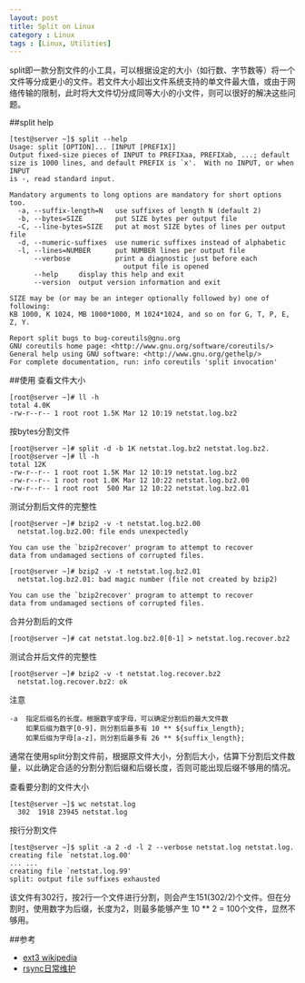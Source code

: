 ```yaml
---
layout: post
title: Split on Linux
category : Linux
tags : [Linux, Utilities]
---
```


split即一款分割文件的小工具，可以根据设定的大小（如行数、字节数等）将一个文件等分成更小的文件。若文件大小超出文件系统支持的单文件最大值，或由于网络传输的限制，此时将大文件切分成同等大小的小文件，则可以很好的解决这些问题。

##split help

	[test@server ~]$ split --help
	Usage: split [OPTION]... [INPUT [PREFIX]]
	Output fixed-size pieces of INPUT to PREFIXaa, PREFIXab, ...; default
	size is 1000 lines, and default PREFIX is `x'.  With no INPUT, or when INPUT
	is -, read standard input.
	
	Mandatory arguments to long options are mandatory for short options too.
	  -a, --suffix-length=N   use suffixes of length N (default 2)
	  -b, --bytes=SIZE        put SIZE bytes per output file
	  -C, --line-bytes=SIZE   put at most SIZE bytes of lines per output file
	  -d, --numeric-suffixes  use numeric suffixes instead of alphabetic
	  -l, --lines=NUMBER      put NUMBER lines per output file
	      --verbose           print a diagnostic just before each
	                            output file is opened
	      --help     display this help and exit
	      --version  output version information and exit
	
	SIZE may be (or may be an integer optionally followed by) one of following:
	KB 1000, K 1024, MB 1000*1000, M 1024*1024, and so on for G, T, P, E, Z, Y.
	
	Report split bugs to bug-coreutils@gnu.org
	GNU coreutils home page: <http://www.gnu.org/software/coreutils/>
	General help using GNU software: <http://www.gnu.org/gethelp/>
	For complete documentation, run: info coreutils 'split invocation'

##使用
查看文件大小

	[root@server ~]# ll -h
	total 4.0K
	-rw-r--r-- 1 root root 1.5K Mar 12 10:19 netstat.log.bz2

按bytes分割文件

	[root@server ~]# split -d -b 1K netstat.log.bz2 netstat.log.bz2.
	[root@server ~]# ll -h
	total 12K
	-rw-r--r-- 1 root root 1.5K Mar 12 10:19 netstat.log.bz2
	-rw-r--r-- 1 root root 1.0K Mar 12 10:22 netstat.log.bz2.00
	-rw-r--r-- 1 root root  500 Mar 12 10:22 netstat.log.bz2.01

测试分割后文件的完整性

	[root@server ~]# bzip2 -v -t netstat.log.bz2.00 
	  netstat.log.bz2.00: file ends unexpectedly
	
	You can use the `bzip2recover' program to attempt to recover
	data from undamaged sections of corrupted files.
	
	[root@server ~]# bzip2 -v -t netstat.log.bz2.01 
	  netstat.log.bz2.01: bad magic number (file not created by bzip2)
	
	You can use the `bzip2recover' program to attempt to recover
	data from undamaged sections of corrupted files.
	
合并分割后的文件

	[root@server ~]# cat netstat.log.bz2.0[0-1] > netstat.log.recover.bz2

测试合并后文件的完整性

	[root@server ~]# bzip2 -v -t netstat.log.recover.bz2 
	  netstat.log.recover.bz2: ok

注意

	-a  指定后缀名的长度。根据数字或字母，可以确定分割后的最大文件数
		如果后缀为数字[0-9]，则分割后最多有 10 ** ${suffix_length};
		如果后缀为字母[a-z]，则分割后最多有 26 ** ${suffix_length};

通常在使用split分割文件前，根据原文件大小，分割后大小，估算下分割后文件数量，以此确定合适的分割分割后缀和后缀长度，否则可能出现后缀不够用的情况。

查看要分割的文件大小

	[test@server ~]$ wc netstat.log 
	  302  1918 23945 netstat.log

按行分割文件

	[test@server ~]$ split -a 2 -d -l 2 --verbose netstat.log netstat.log.
	creating file `netstat.log.00'
	... ...
	creating file `netstat.log.99'
	split: output file suffixes exhausted

该文件有302行，按2行一个文件进行分割，则会产生151(302/2)个文件。但在分割时，使用数字为后缀，长度为2，则最多能够产生 10 ** 2 = 100个文件，显然不够用。

##参考

* [ext3 wikipedia](http://en.wikipedia.org/wiki/Ext3)
* [rsync日常维护](http://www.dylanninin.com/blog/2012/10/rsync-maintenance-info.html)
